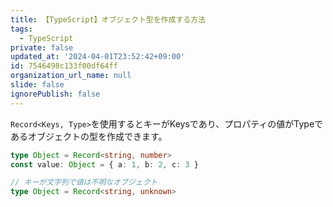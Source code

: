 ```yaml
---
title: 【TypeScript】オブジェクト型を作成する方法
tags:
  - TypeScript
private: false
updated_at: '2024-04-01T23:52:42+09:00'
id: 7546498c133f00df64ff
organization_url_name: null
slide: false
ignorePublish: false
---
```

`Record<Keys, Type>`を使用するとキーがKeysであり、プロパティの値がTypeであるオブジェクトの型を作成できます。

```ts
type Object = Record<string, number>
const value: Object = { a: 1, b: 2, c: 3 }

// キーが文字列で値は不明なオブジェクト
type Object = Record<string, unknown>
```
